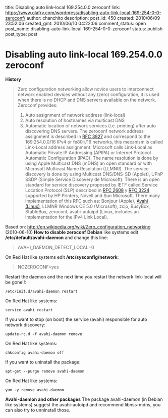 title: Disabling auto link-local 169.254.0.0 zeroconf
link: https://www.olafrv.com/wordpress/disabling-auto-link-local-169-254-0-0-zeroconf/
author: chanchito
description: 
post_id: 450
created: 2010/06/09 23:52:06
created_gmt: 2010/06/10 04:22:06
comment_status: open
post_name: disabling-auto-link-local-169-254-0-0-zeroconf
status: publish
post_type: post

# Disabling auto link-local 169.254.0.0 zeroconf

**History**

> Zero configuration networking allow novice users to interconnect network enabled devices without any (zero) configuration, it is used when there is no DHCP and DNS servers available on the network. Zeroconf provides: 
> 
>   1. Auto assignment of network address (link-local)
>   2. Auto resolution of hostnames via multicast DNS
>   3. Automatic location of network services (i.e. printing) after auto discovering DNS servers.
> The zeroconf network address assignment is described in [RFC 3927](http://www.ietf.org/rfc/rfc3927.txt) and correspond to the 169.254.0.0/16 IPv4 or fe80::/16 networks, this mecanism is called Link-Local address assignment. Microsoft calls Link-Local as Automatic Private IP Addressing (APIPA) or Internet Protocol Automatic Configuration (IPAC). The name resolution is done by using Apple Multicast DNS (mDNS) an open standard or with Microsoft Multicast Name Resolution (LLMNR). The service discovery is done by using Multicast DNS/DNS-SD (Applet), UPnP SSDP (Simple Service Discovery de Microsoft). There is an open standard for service discovery proposed by IETF called Service Location Protocol (SLP) described in [RFC 2608](http://www.ietf.org/rfc/rfc2608.txt) y [RFC 3224](http://www.ietf.org/rfc/rfc3224.txt) supported by HP Printers, Novell and Sun Microsoft. There many implementation of this RFC such as: Bonjour (Apple), [Avahi (Linux)](http://avahi.org/), LLMNR Windows CE 5.0 (Microsoft), zcip, BusyBox, StableBox, zeroconf, avahi-autoipd (Linux, includes an implementation for the IPv4 Link Local).

Based on: <http://en.wikipedia.org/wiki/Zero_configuration_networking> (2010-06-10) **How to disable zeroconf** **Debian** like systems edit **/etc/default/avahi-daemon** and change this line: 

> AVAHI_DAEMON_DETECT_LOCAL=0

On Red Hat like systems edit **/etc/sysconfig/network**: 

> NOZEROCONF=yes

Restart the daemon and the next time you restart the network link-local will be gone!!: 
    
    
    /etc/init.d/avahi-daemon restart
    

On Red Hat like systems: 
    
    
    service avahi restart
    

If you want to stop (on boot) the service (avahi) responsible for auto network discovery: 
    
    
    update-rc.d -f avahi-daemon remove
    

On Red Hat like systems: 
    
    
    chkconfig avahi-daemon off
    

If you want to uninstall the package: 
    
    
    apt-get --purge remove avahi-daemon
    

On Red Hat like systems: 
    
    
    yum -y remove avahi-daemon
    

**Avahi-daemon and other packages** The package avahi-daemon (in Debian like systems) suggest the avahi-autoipd and recommend libnss-mdns, you can also try to unninstall those.